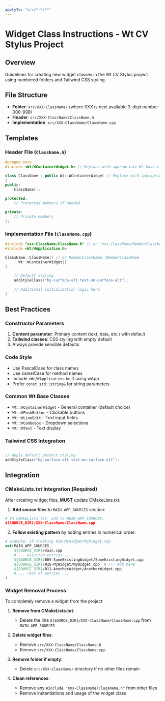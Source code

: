```yaml
---
applyTo: "src/*-*/**"
---
```


# Widget Class Instructions - Wt CV Stylus Project

## Overview
Guidelines for creating new widget classes in the Wt CV Stylus project using numbered folders and Tailwind CSS styling.

## File Structure
- **Folder**: `src/XXX-ClassName/` (where XXX is next available 3-digit number 000-998)
- **Header**: `src/XXX-ClassName/ClassName.h`
- **Implementation**: `src/XXX-ClassName/ClassName.cpp`

## Templates

### Header File (`ClassName.h`)
```cpp
#pragma once
#include <Wt/WContainerWidget.h> // Replace with appropriate Wt base class

class ClassName : public Wt::WContainerWidget // Replace with appropriate base class
{
public:
    ClassName();
    
protected:
    // Protected members if needed

private:
    // Private members
};
```

### Implementation File (`ClassName.cpp`)
```cpp
#include "xxx-ClassName/ClassName.h" // or "xxx-ClassName/MemberClassName.h"
#include <Wt/WApplication.h>

ClassName::ClassName() // or MemberClassName::MemberClassName
    : Wt::WContainerWidget()
{
    
    // Default styling
    addStyleClass("bg-surface-alt text-on-surface-alt");
    
    // Additional initialization logic here
}
```

## Best Practices

### Constructor Parameters
1. **Content parameter**: Primary content (text, data, etc.) with default
2. **Tailwind classes**: CSS styling with empty default
3. Always provide sensible defaults

### Code Style
- Use PascalCase for class names
- Use camelCase for method names
- Include `<Wt/WApplication.h>` if using wApp
- Prefer `const std::string&` for string parameters

### Common Wt Base Classes
- `Wt::WContainerWidget` - General container (default choice)
- `Wt::WPushButton` - Clickable buttons
- `Wt::WLineEdit` - Text input fields
- `Wt::WComboBox` - Dropdown selections
- `Wt::WText` - Text display

### Tailwind CSS Integration
```cpp

// Apply default project styling
addStyleClass("bg-surface-alt text-on-surface-alt");
```

## Integration

### CMakeLists.txt Integration (Required)
After creating widget files, **MUST** update CMakeLists.txt:

1. **Add source files** to `MAIN_APP_SOURCES` section:
```cmake
# In CMakeLists.txt, add to MAIN_APP_SOURCES:
${SOURCE_DIR}/XXX-ClassName/ClassName.cpp
```

2. **Follow existing pattern** by adding entries in numerical order:
```cmake
# Example: if creating 010-MyWidget/MyWidget.cpp
set(MAIN_APP_SOURCES
    ${SOURCE_DIR}/main.cpp
    # ... existing entries ...
    ${SOURCE_DIR}/009-SomeExistingWidget/SomeExistingWidget.cpp
    ${SOURCE_DIR}/010-MyWidget/MyWidget.cpp  # <-- Add here
    ${SOURCE_DIR}/011-AnotherWidget/AnotherWidget.cpp
    # ... rest of entries ...
)
```

### Widget Removal Process
To completely remove a widget from the project:

1. **Remove from CMakeLists.txt**:
   - Delete the line `${SOURCE_DIR}/XXX-ClassName/ClassName.cpp` from `MAIN_APP_SOURCES`

2. **Delete widget files**:
   - Remove `src/XXX-ClassName/ClassName.h`
   - Remove `src/XXX-ClassName/ClassName.cpp`

3. **Remove folder if empty**:
   - Delete `src/XXX-ClassName/` directory if no other files remain

4. **Clean references**:
   - Remove any `#include "XXX-ClassName/ClassName.h"` from other files
   - Remove instantiations and usage of the widget class
